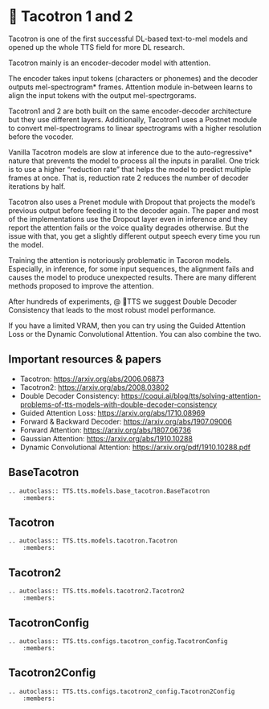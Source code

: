 # 🌮 Tacotron 1 and 2

Tacotron is one of the first successful DL-based text-to-mel models and opened up the whole TTS field for more DL research.

Tacotron mainly is an encoder-decoder model with attention.

The encoder takes input tokens (characters or phonemes) and the decoder outputs mel-spectrogram* frames. Attention module in-between learns to align the input tokens with the output mel-spectrgorams.

Tacotron1 and 2 are both built on the same encoder-decoder architecture but they use different layers. Additionally, Tacotron1 uses a Postnet module to convert mel-spectrograms to linear spectrograms with a higher resolution before the vocoder.

Vanilla Tacotron models are slow at inference due to the auto-regressive* nature that prevents the model to process all the inputs in parallel. One trick is to use a higher “reduction rate” that helps the model to predict multiple frames at once. That is, reduction rate 2 reduces the number of decoder iterations by half.

Tacotron also uses a Prenet module with Dropout that projects the model’s previous output before feeding it to the decoder again. The paper and most of the implementations use the Dropout layer even in inference and they report the attention fails or the voice quality degrades otherwise. But the issue with that, you get a slightly different output speech every time you run the model.

Training the attention is notoriously problematic in Tacoron models. Especially, in inference, for some input sequences, the alignment fails and causes the model to produce unexpected results. There are many different methods proposed to improve the attention.

After hundreds of experiments,  @ 🐸TTS we suggest Double Decoder Consistency that leads to the most robust model performance.

If you have a limited VRAM, then you can try using the Guided Attention Loss or the Dynamic Convolutional Attention. You can also combine the two.


## Important resources & papers
- Tacotron: https://arxiv.org/abs/2006.06873
- Tacotron2: https://arxiv.org/abs/2008.03802
- Double Decoder Consistency: https://coqui.ai/blog/tts/solving-attention-problems-of-tts-models-with-double-decoder-consistency
- Guided Attention Loss: https://arxiv.org/abs/1710.08969
- Forward & Backward Decoder: https://arxiv.org/abs/1907.09006
- Forward Attention: https://arxiv.org/abs/1807.06736
- Gaussian Attention: https://arxiv.org/abs/1910.10288
- Dynamic Convolutional Attention: https://arxiv.org/pdf/1910.10288.pdf


## BaseTacotron
```{eval-rst}
.. autoclass:: TTS.tts.models.base_tacotron.BaseTacotron
    :members:
```

## Tacotron
```{eval-rst}
.. autoclass:: TTS.tts.models.tacotron.Tacotron
    :members:
```

## Tacotron2
```{eval-rst}
.. autoclass:: TTS.tts.models.tacotron2.Tacotron2
    :members:
```

## TacotronConfig
```{eval-rst}
.. autoclass:: TTS.tts.configs.tacotron_config.TacotronConfig
    :members:
```

## Tacotron2Config
```{eval-rst}
.. autoclass:: TTS.tts.configs.tacotron2_config.Tacotron2Config
    :members:
```



